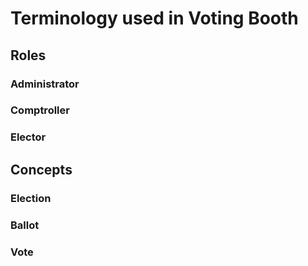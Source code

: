 # Terminology used in Voting Booth

## Roles

### Administrator

### Comptroller

### Elector

## Concepts

### Election

### Ballot

### Vote
